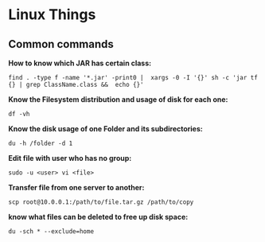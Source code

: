 # Linux Things

## Common commands

**How to know which JAR has certain class:**
```
find . -type f -name '*.jar' -print0 |  xargs -0 -I '{}' sh -c 'jar tf {} | grep ClassName.class &&  echo {}'
```
  
  
  
**Know the __Filesystem__ distribution and usage of disk for each one:**
```
df -vh
```
  
  
  
**Know the disk usage of one __Folder__ and its subdirectories:**
```
du -h /folder -d 1
```
  
  
  
**Edit file with user who has no group:**
```
sudo -u <user> vi <file>
```
  
  
  
**Transfer file from one server to another:**
```
scp root@10.0.0.1:/path/to/file.tar.gz /path/to/copy
```
  
  
  
**know what files can be deleted to free up disk space:**
```
du -sch * --exclude=home
```
